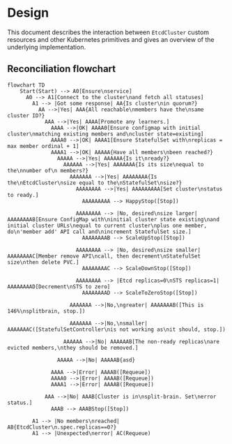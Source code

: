 # Design

This document describes the interaction between `EtcdCluster` custom resources and other Kubernetes
primitives and gives an overview of the underlying implementation.

## Reconciliation flowchart

```mermaid
flowchart TD
    Start(Start) --> A0[Ensure\nservice]
      A0 --> A1[Connect to the cluster\nand fetch all statuses]
        A1 --> |Got some response| AA{Is cluster\nin quorum?}
          AA -->|Yes| AAA{All reachable\nmembers have the\nsame cluster ID?}
            AAA -->|Yes| AAAA[Promote any learners.]
              AAAA -->|OK| AAAA0[Ensure configmap with initial cluster\nmatching existing members and\ncluster state=existing]
              AAAA0 -->|OK| AAAA1[Ensure StatefulSet with\nreplicas = max member ordinal + 1]
              AAAA1 -->|OK| AAAAA{Have all members\nbeen reached?}
                AAAAA -->|Yes| AAAAAA{Is it\nready?}
                  AAAAAA -->|Yes| AAAAAAA{Is its size\nequal to the\nnumber of\n members?}
                    AAAAAAA -->|Yes| AAAAAAAA{Is the\nEtcdCluster\nsize equal to the\nStatefulSet\nsize?}
                      AAAAAAAA -->|Yes| AAAAAAAAA[Set cluster\nstatus to ready.]
                        AAAAAAAAA --> HappyStop([Stop])

                      AAAAAAAA --> |No, desired\nsize larger| AAAAAAAAB[Ensure ConfigMap with\ninitial cluster state existing\nand initial cluster URLs\nequal to current cluster\nplus one member, do\n'member add' API call and\nincrement StatefulSet size.]
                        AAAAAAAAB --> ScaleUpStop([Stop])

                      AAAAAAAA --> |No, desired\nsize smaller| AAAAAAAAC[Member remove API\ncall, then decrement\nStatefulSet size\nthen delete PVC.]
                        AAAAAAAAC --> ScaleDownStop([Stop])

                      AAAAAAAA --> |Etcd replicas=0\nSTS replicas=1| AAAAAAAAD[Decrement\nSTS to zero]
                        AAAAAAAAD --> ScaleToZeroStop([Stop])

                    AAAAAAA -->|No,\ngreater| AAAAAAAB([This is 146%\nsplitbrain, stop.])

                    AAAAAAA -->|No,\nsmaller| AAAAAAAC([StatefulSetController\nis not working as\nit should, stop.])

                  AAAAAA -->|No| AAAAAAB[The non-ready replicas\nare evicted members,\nthey should be removed.]
  
                AAAAA -->|No| AAAAAB{asd}

              AAAA -->|Error| AAAAB([Requeue])
              AAAA0 -->|Error| AAAAB([Requeue])
              AAAA1 -->|Error| AAAAB([Requeue])

            AAA -->|No| AAAB[Cluster is in\nsplit-brain. Set\nerror status.]
              AAAB --> AAABStop([Stop])

        A1 --> |No members\nreached| AB{EtcdCluster\n.spec.replicas==0?}
        A1 --> |Unexpected\nerror| AC(Requeue)
```
<!---
TODO: Commented this out in favor of flowchart, but some things might come back later
## Creating a cluster

When a user adds an `EtcdCluster` resource to the Kubernetes cluster, the reconciler observes an
`EtcdCluster` object with an empty list of conditions in its status. This prompts it to fill the
status field with a set of default conditions, including an "etcd not ready" condtion with the
reason "waiting for first quorum".

TODO: we need a diagram of possible state transitions for the various conditions. We also need to
better handle the possibility of a bad status being passed when creating a cluster. We should write
tests, where an etcd cluster with a non-empty status field is applied to the cluster. We should also
try to find a way to determine that the cluster is not ready and/or waiting for first quorum without
assuming that a new cluster has an empty status field.

Next, the operator creates the following objects:

* A configmap holding configuration values for bootstrapping a new cluster (`ETCD_INITIAL_CLUSTER_*` environment variables).
* A headless service for intra-cluster communication.
* A statefulset with pods for the individual members of the etcd cluster.
* A service for clients' access to the etcd cluster.
* A pod disruption budget to prevent the etcd cluster from losing quorum.

If the above is successful, the etcd cluster status is set to `Initialized`.

If no error happens, the statefulset is most likely not yet ready and the status is updated with "etcd cluster not ready" as it is "waiting for first quorum". Once the statefulset is ready, a reconciliation is triggered again, since the child statefulset is also being watched. Finally, the status is updated once again to a "ready" condition.
--->
